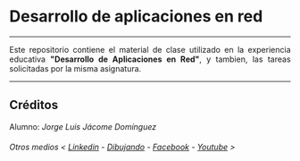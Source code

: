 # Desarrollo de aplicaciones en red
*******
<div align="justify">
Este repositorio contiene el material de clase utilizado en la experiencia educativa <strong>"Desarrollo de Aplicaciones en Red"</strong>, y tambien, las tareas solicitadas por la misma asignatura.
</div>

*******
## Créditos

Alumno: *Jorge Luis Jácome Domínguez*

######  Otros medios < [Linkedin](https://www.linkedin.com/in/jorge-luis-j%C3%A1come-dom%C3%ADnguez-44294a91/) - [Dibujando](https://dibujando.net/soragefroren) - [Facebook](https://www.facebook.com/SoraGefroren) - [Youtube](https://www.youtube.com/c/SoraGefroren) >
